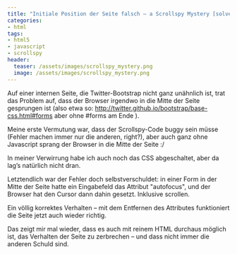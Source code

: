 ```yaml
---
title: "Initiale Position der Seite falsch – a Scrollspy Mystery [solved]"
categories:
- html
tags:
- html5
- javascript
- scrollspy
header:
  teaser: /assets/images/scrollspy_mystery.png
  image: /assets/images/scrollspy_mystery.png
---
```


Auf einer internen Seite, die Twitter-Bootstrap nicht ganz unähnlich ist, trat das Problem auf, dass der Browser irgendwo in die Mitte der Seite gesprungen ist (also etwa so: http://twitter.github.io/bootstrap/base-css.html#forms aber ohne #forms am Ende ).

Meine erste Vermutung war, dass der Scrollspy-Code buggy sein müsse (Fehler machen immer nur die anderen, right?), aber auch ganz ohne Javascript sprang der Browser in die Mitte der Seite :/

In meiner Verwirrung habe ich auch noch das CSS abgeschaltet, aber da lag’s natürlich nicht dran.

Letztendlich war der Fehler doch selbstverschuldet: in einer Form in der Mitte der Seite hatte ein Eingabefeld das Attribut "autofocus", und der Browser hat den Cursor dann dahin gesetzt. Inklusive scrollen.

Ein völlig korrektes Verhalten – mit dem Entfernen des Attributes funktioniert die Seite jetzt auch wieder richtig.

Das zeigt mir mal wieder, dass es auch mit reinem HTML durchaus möglich ist, das Verhalten der Seite zu zerbrechen – und dass nicht immer die anderen Schuld sind.